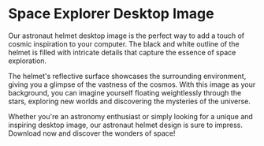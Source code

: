 <!--font:Poppins-->

# Space Explorer Desktop Image

Our astronaut helmet desktop image is the perfect way to add a touch of cosmic inspiration to your computer. The black and white outline of the helmet is filled with intricate details that capture the essence of space exploration.

The helmet's reflective surface showcases the surrounding environment, giving you a glimpse of the vastness of the cosmos. With this image as your background, you can imagine yourself floating weightlessly through the stars, exploring new worlds and discovering the mysteries of the universe.

Whether you're an astronomy enthusiast or simply looking for a unique and inspiring desktop image, our astronaut helmet design is sure to impress. Download now and discover the wonders of space!

<!--

Write me markdown content of website with wallpaper:

"A black and white outline of an astronaut's helmet, with intricate details that showcase the reflection of the surrounding environment."

The header of the page should not be copy of the text but rather a real content of the website which is using this wallpaper.


---


# Space Odyssey Wallpaper

Decorate your desktop with our stunning "Space Odyssey" wallpaper featuring a black and white outline of an astronaut's helmet. The intricate details of the helmet showcase the reflection of the surrounding environment, transporting you to the vastness of space.

Download now and take your computer on a journey through the cosmos!


---


Heading should not include word "wallpaper". The website should not be about the wallpaper itself, wallpaper is just a related background, rewrite whole content.


---


# Explore the Depths of Space with Our Stunning Astronaut Helmet Wallpaper

Our astronaut helmet wallpaper is the perfect way to add a touch of cosmic inspiration to your desktop. The black and white outline of the helmet is filled with intricate details that capture the essence of space exploration. You can almost feel yourself floating weightlessly through the depths of the universe.

The helmet's reflective surface showcases the surrounding environment, giving you a glimpse of the vastness of space. Whether you're an astronomy enthusiast or simply looking for a unique and inspiring background, our astronaut helmet wallpaper is sure to impress.

Download now and take your computer on a journey through the cosmos!


---


Heading should not include word "wallpaper". The website should not be about the wallpaper itself, wallpaper is just a related background, rewrite whole content.


---


# Embark on a Cosmic Adventure with Our Astronaut Helmet Desktop Background

Looking for a desktop background that will transport you to the depths of space? Look no further than our stunning astronaut helmet image. This black and white outline is filled with intricate details that capture the essence of space exploration.

The helmet's reflective surface showcases the surrounding environment, giving you a glimpse of the vastness of the cosmos. Imagine yourself floating weightlessly through the stars, exploring new worlds and discovering the mysteries of the universe.

Whether you're an astronomy enthusiast or simply looking for a unique and inspiring background, our astronaut helmet desktop image is sure to impress. Download now and embark on your own cosmic adventure!


---


Heading is too long, rewrite whole content.


---


# Discover the Wonders of Space with Our Astronaut Helmet Desktop Image

Our astronaut helmet desktop image is the perfect way to add a touch of cosmic inspiration to your computer. The black and white outline of the helmet is filled with intricate details that capture the essence of space exploration.

The helmet's reflective surface showcases the surrounding environment, giving you a glimpse of the vastness of the cosmos. With this image as your background, you can imagine yourself floating weightlessly through the stars, exploring new worlds and discovering the mysteries of the universe.

Whether you're an astronomy enthusiast or simply looking for a unique and inspiring desktop image, our astronaut helmet design is sure to impress. Download now and discover the wonders of space!


---


Write me a Google font which is best fitting for the website.

Pick from the list:
- Inter
- Roboto
- Lato
- Montserrat
- Barlow Condensed
- Futura
- IBM Plex Sans
- Orbitron
- Dancing Script
- Poppins
- Raleway
- Open Sans
- Exo 2
- Lobster
- Playfair Display
- Great Vibes
- Alegreya


Write just the font name nothing else.


---


Poppins

-->
